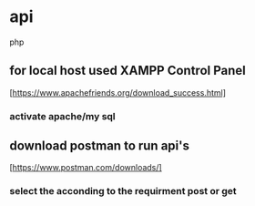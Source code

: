 # api
php
## for local host used XAMPP Control Panel
[https://www.apachefriends.org/download_success.html]
### activate apache/my sql 

## download postman to run api's
[https://www.postman.com/downloads/]
### select the acconding to the requirment  post or get
